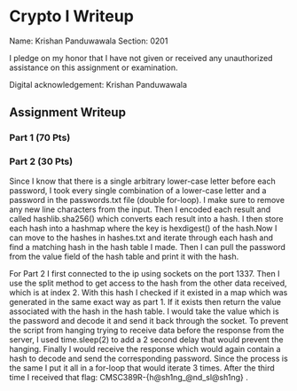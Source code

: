 # Crypto I Writeup

Name: Krishan Panduwawala
Section: 0201

I pledge on my honor that I have not given or received any unauthorized
assistance on this assignment or examination.

Digital acknowledgement: Krishan Panduwawala

## Assignment Writeup

### Part 1 (70 Pts)

### Part 2 (30 Pts)

Since I know that there is a single arbitrary lower-case letter before each password, I took every single combination of a lower-case letter and a password in the passwords.txt file (double for-loop). I make sure to remove any new line characters from the input. Then I encoded each result and called hashlib.sha256() which converts each result into a hash. I then store each hash into a hashmap where the key is hexdigest() of the hash.Now I can move to the hashes in hashes.txt and iterate through each hash and find a matching hash in the hash table I made. Then I can pull the password from the value field of the hash table and print it with the hash. 

For Part 2 I first connected to the ip using sockets on the port 1337. Then I use the split method to get access to the hash from the other data received, which is at index 2. With this hash I checked if it existed in a map which was generated in the same exact way as part 1. If it exists then return the value associated with the hash in the hash table. I would take the value which is the password and decode it and send it back through the socket. To prevent the script from hanging trying to receive data before the response from the server, I used time.sleep(2) to add a 2 second delay that would prevent the hanging. Finally I would receive the response which would again contain a hash to decode and send the corresponding password. Since the process is the same I put it all in a for-loop that would iterate 3 times. After the third time I received that flag: CMSC389R-{h@sh1ng_@nd_sl@sh1ng} . 

